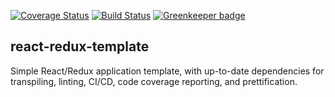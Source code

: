 [![Coverage Status](https://coveralls.io/repos/github/strunkandwhite/react-redux-template/badge.svg?branch=master)](https://coveralls.io/github/strunkandwhite/react-redux-template?branch=master)
[![Build Status](https://travis-ci.org/strunkandwhite/react-redux-template.svg?branch=master)](https://travis-ci.org/strunkandwhite/react-redux-template)
[![Greenkeeper badge](https://badges.greenkeeper.io/strunkandwhite/react-redux-template.svg)](https://greenkeeper.io/)

## react-redux-template

Simple React/Redux application template, with up-to-date dependencies for transpiling, linting, CI/CD, code coverage reporting, and prettification.